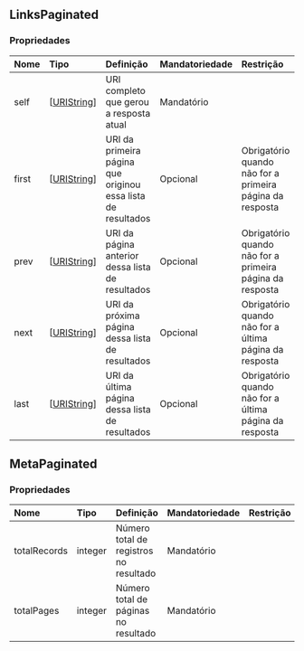 <a id="schemaLinksPaginated"></a>
## LinksPaginated

### Propriedades

|     Nome          |  Tipo                                |                            Definição                         | Mandatoriedade  | Restrição                                                |
|:------------      |:---------------------------------    |:----------------------------------------------------         |:--------------  |:------------                                             |
| self              | [[URIString](#commonFieldURIString)] | URI completo que gerou a resposta atual                      | Mandatório      |                                                          |
| first             | [[URIString](#commonFieldURIString)] | URI da primeira página que originou essa lista de resultados | Opcional        | Obrigatório quando não for a primeira página da resposta |
| prev              | [[URIString](#commonFieldURIString)] | URI da página anterior dessa lista de resultados             | Opcional        | Obrigatório quando não for a primeira página da resposta |
| next              | [[URIString](#commonFieldURIString)] | URI da próxima página dessa lista de resultados              | Opcional        | Obrigatório quando não for a última página da resposta   |
| last              | [[URIString](#commonFieldURIString)] | URI da última página dessa lista de resultados               | Opcional        | Obrigatório quando não for a última página da resposta   |

<a id="schemaMetaPaginated"></a>
## MetaPaginated

### Propriedades

|     Nome          |  Tipo         | Definição                              | Mandatoriedade  | Restrição |
|:------------      |:--------------|:-------------------------------------- |:--------------  |:--------- |
| totalRecords      | integer       | Número total de registros no resultado | Mandatório      |           |
| totalPages        | integer       | Número total de páginas no resultado   | Mandatório      |           |